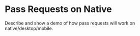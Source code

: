 # Pass Requests on Native

Describe and show a demo of how pass requests will work on native/desktop/mobile.